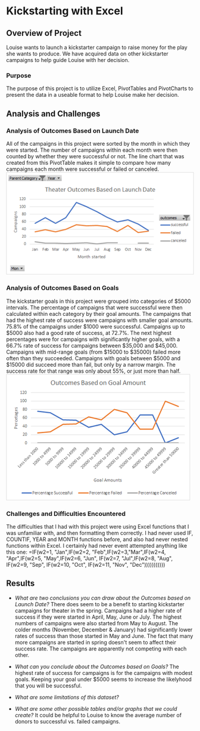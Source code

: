 # Kickstarting with Excel

## Overview of Project
Louise wants to launch a kickstarter campaign to raise money for the play she wants to produce.  We have acquired data on other kickstarter campaigns to help guide Louise with her decision. 

### Purpose
The purpose of this project is to utilize Excel, PivotTables and PivotCharts to present the data in a useable format to help Louise make her decision.

## Analysis and Challenges

### Analysis of Outcomes Based on Launch Date
All of the campaigns in this project were sorted by the month in which they were started.  The number of campaigns within each month were then counted by whether they were successful or not.
The line chart that was created from this PivotTable makes it simple to compare how many campaigns each month were successful or failed or canceled.
![line chart of Outcomes Based on Launch Date](https://github.com/AndyHerron/kickstarter-analysis/blob/main/Resources/Theater_Outcomes_Vs_Launch.png)


### Analysis of Outcomes Based on Goals
The kickstarter goals in this project were grouped into categories of $5000 intervals.  The percentage of campaigns that were successful were then calculated within each category by their goal amounts.
The campaigns that had the highest rate of success were campaigns with smaller goal amounts.  75.8% of the campaigns under $1000 were successful.  Campaigns up to $5000 also had a good rate of success, at 72.7%.
The next highest percentages were for campaigns with significantly higher goals, with a 66.7% rate of success for campaigns between $35,000 and $45,000.  Campaigns with mid-range goals (from $15000 to $35000) failed
more often than they succeeded.  Campaigns with goals between $5000 and $15000 did succeed more than fail, but only by a narrow margin.  The success rate for that range was only about 55%, or just more than half.
![line chart of Outcomes vs. Goals](https://github.com/AndyHerron/kickstarter-analysis/blob/main/Resources/Outcomes_Vs_Goals.png)

### Challenges and Difficulties Encountered
The difficulties that I had with this project were using Excel functions that I was unfamiliar with, and then formatting them correctly.  I had never used IF, COUNTIF, YEAR and MONTH functions before, and
also had never nested functions within Excel.  I certainly had never event attempted anything like this one:
=IF(w2=1, "Jan",IF(w2=2, "Feb",IF(w2=3,"Mar",IF(w2=4, "Apr",IF(w2=5, "May",IF(w2=6, "Jun", IF(w2=7, "Jul",IF(w2=8, "Aug", IF(w2=9, "Sep", IF(w2=10, "Oct", IF(w2=11, "Nov", "Dec")))))))))))


## Results

- *What are two conclusions you can draw about the Outcomes based on Launch Date?*
There does seem to be a benefit to starting kickstarter campaigns for theater in the spring.  Campaigns had a higher rate of success if they were started in April, May, June or July.
The highest numbers of campaigns were also started from May to August.  The colder months (November, December & January) had significantly lower rates of success than those 
started in May and June.  The fact that many more campaigns are started in spring doesn't seem to affect their success rate.  The campaigns are apparently not competing with each other.

- *What can you conclude about the Outcomes based on Goals?*
The highest rate of success for campaigns is for the campaigns with modest goals.  Keeping your goal under $5000 seems to increase the likelyhood that you will be successful.  

- *What are some limitations of this dataset?*

- *What are some other possible tables and/or graphs that we could create?*
It could be helpful to Louise to know the average number of donors to successful vs. failed campaigns.

